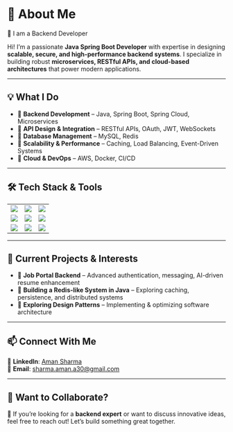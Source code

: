 # 🚀 About Me

🚀 I am a Backend Developer  

Hi! I’m a passionate **Java Spring Boot Developer** with expertise in designing **scalable, secure, and high-performance backend systems**. I specialize in building robust **microservices, RESTful APIs, and cloud-based architectures** that power modern applications.  

---

## 💡 What I Do

- 🔹 **Backend Development** – Java, Spring Boot, Spring Cloud, Microservices  
- 🔹 **API Design & Integration** – RESTful APIs, OAuth, JWT, WebSockets  
- 🔹 **Database Management** – MySQL, Redis  
- 🔹 **Scalability & Performance** – Caching, Load Balancing, Event-Driven Systems  
- 🔹 **Cloud & DevOps** – AWS, Docker, CI/CD  

---

## 🛠 Tech Stack & Tools  

<table>
  <tr>
    <td><img src="https://img.shields.io/badge/Java-ED8B00?style=for-the-badge&logo=java&logoColor=white"/></td>
    <td><img src="https://img.shields.io/badge/Spring%20Boot-6DB33F?style=for-the-badge&logo=spring-boot&logoColor=white"/></td>
    <td><img src="https://img.shields.io/badge/MySQL-4479A1?style=for-the-badge&logo=mysql&logoColor=white"/></td>
  </tr>
  <tr>
    <td><img src="https://img.shields.io/badge/Redis-DC382D?style=for-the-badge&logo=redis&logoColor=white"/></td>
    <td><img src="https://img.shields.io/badge/AWS-232F3E?style=for-the-badge&logo=amazon-aws&logoColor=white"/></td>
    <td><img src="https://img.shields.io/badge/Spring%20Cloud-6DB33F?style=for-the-badge&logo=spring&logoColor=white"/></td>
  </tr>
  <tr>
    <td><img src="https://img.shields.io/badge/Docker-2496ED?style=for-the-badge&logo=docker&logoColor=white"/></td>
    <td><img src="https://img.shields.io/badge/Kafka-231F20?style=for-the-badge&logo=apache-kafka&logoColor=white"/></td>
    <td><img src="https://img.shields.io/badge/GitHub-181717?style=for-the-badge&logo=github&logoColor=white"/></td>
  </tr>
</table>  

---

## 🚀 Current Projects & Interests  

- 🔸 **Job Portal Backend** – Advanced authentication, messaging, AI-driven resume enhancement  
- 🔸 **Building a Redis-like System in Java** – Exploring caching, persistence, and distributed systems  
- 🔸 **Exploring Design Patterns** – Implementing & optimizing software architecture  

---

## 📫 Connect With Me  

📌 **LinkedIn**: [Aman Sharma](https://www.linkedin.com/in/aman-sharma-2b548b1b9)  
📌 **Email**: [sharma.aman.a30@gmail.com](mailto:sharma.aman.a30@gmail.com)  

---

## 📌 Want to Collaborate?  

🚀 If you’re looking for a **backend expert** or want to discuss innovative ideas, feel free to reach out! Let’s build something great together.  
